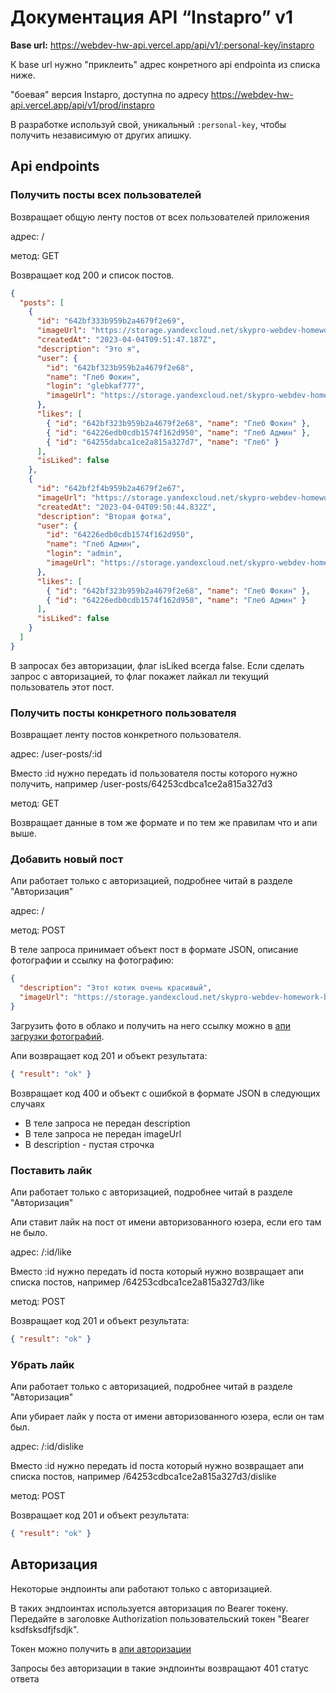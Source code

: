 # Документация API “Instapro” v1

**Base url:** https://webdev-hw-api.vercel.app/api/v1/:personal-key/instapro

К base url нужно "приклеить" адрес конретного api endpointa из списка ниже.

"боевая" версия Instapro, доступна по адресу
https://webdev-hw-api.vercel.app/api/v1/prod/instapro

В разработке используй свой, уникальный `:personal-key`, чтобы получить независимую от других апишку.

## Api endpoints

### Получить посты всех пользователей

Возвращает общую ленту постов от всех пользователей приложения

адрес: /

метод: GET

Возвращает код 200 и список постов.

```json
{
  "posts": [
    {
      "id": "642bf333b959b2a4679f2e69",
      "imageUrl": "https://storage.yandexcloud.net/skypro-webdev-homework-bucket/1680601903167-%25C3%2590%25C2%25A1%25C3%2590%25C2%25BD%25C3%2590%25C2%25B8%25C3%2590%25C2%25BC%25C3%2590%25C2%25BE%25C3%2590%25C2%25BA%2520%25C3%2591%25C2%258D%25C3%2590%25C2%25BA%25C3%2591%25C2%2580%25C3%2590%25C2%25B0%25C3%2590%25C2%25BD%25C3%2590%25C2%25B0%25202023-03-31%2520%25C3%2590%25C2%25B2%252012.45.42.png",
      "createdAt": "2023-04-04T09:51:47.187Z",
      "description": "Это я",
      "user": {
        "id": "642bf323b959b2a4679f2e68",
        "name": "Глеб Фокин",
        "login": "glebkaf777",
        "imageUrl": "https://storage.yandexcloud.net/skypro-webdev-homework-bucket/1680601877737-%25C3%2590%25C2%25A1%25C3%2590%25C2%25BD%25C3%2590%25C2%25B8%25C3%2590%25C2%25BC%25C3%2590%25C2%25BE%25C3%2590%25C2%25BA%2520%25C3%2591%25C2%258D%25C3%2590%25C2%25BA%25C3%2591%25C2%2580%25C3%2590%25C2%25B0%25C3%2590%25C2%25BD%25C3%2590%25C2%25B0%25202023-03-31%2520%25C3%2590%25C2%25B2%252012.58.33.png"
      },
      "likes": [
        { "id": "642bf323b959b2a4679f2e68", "name": "Глеб Фокин" },
        { "id": "64226edb0cdb1574f162d950", "name": "Глеб Админ" },
        { "id": "64255dabca1ce2a815a327d7", "name": "Глеб" }
      ],
      "isLiked": false
    },
    {
      "id": "642bf2f4b959b2a4679f2e67",
      "imageUrl": "https://storage.yandexcloud.net/skypro-webdev-homework-bucket/1680601839236-%25C3%2590%25C2%25A1%25C3%2590%25C2%25BD%25C3%2590%25C2%25B8%25C3%2590%25C2%25BC%25C3%2590%25C2%25BE%25C3%2590%25C2%25BA%2520%25C3%2591%25C2%258D%25C3%2590%25C2%25BA%25C3%2591%25C2%2580%25C3%2590%25C2%25B0%25C3%2590%25C2%25BD%25C3%2590%25C2%25B0%25202023-03-31%2520%25C3%2590%25C2%25B2%252012.51.20.png",
      "createdAt": "2023-04-04T09:50:44.832Z",
      "description": "Вторая фотка",
      "user": {
        "id": "64226edb0cdb1574f162d950",
        "name": "Глеб Админ",
        "login": "admin",
        "imageUrl": "https://storage.yandexcloud.net/skypro-webdev-homework-bucket/1680601502867-%25C3%2590%25C2%25A1%25C3%2590%25C2%25BD%25C3%2590%25C2%25B8%25C3%2590%25C2%25BC%25C3%2590%25C2%25BE%25C3%2590%25C2%25BA%2520%25C3%2591%25C2%258D%25C3%2590%25C2%25BA%25C3%2591%25C2%2580%25C3%2590%25C2%25B0%25C3%2590%25C2%25BD%25C3%2590%25C2%25B0%25202023-04-04%2520%25C3%2590%25C2%25B2%252014.04.29.png"
      },
      "likes": [
        { "id": "642bf323b959b2a4679f2e68", "name": "Глеб Фокин" },
        { "id": "64226edb0cdb1574f162d950", "name": "Глеб Админ" }
      ],
      "isLiked": false
    }
  ]
}
```

В запросах без авторизации, флаг isLiked всегда false. Если сделать запрос с авторизацией, то флаг покажет лайкал ли текущий пользователь этот пост.

### Получить посты конкретного пользователя

Возвращает ленту постов конкретного пользователя.

адрес: /user-posts/:id

Вместо :id нужно передать id пользователя посты которого нужно получить, например /user-posts/64253cdbca1ce2a815a327d3

метод: GET

Возвращает данные в том же формате и по тем же правилам что и апи выше.

### Добавить новый пост

Апи работает только с авторизацией, подробнее читай в разделе "Авторизация"

адрес: /

метод: POST

В теле запроса принимает объект пост в формате JSON, описание фотографии и ссылку на фотографию:

```json
{
  "description": "Этот котик очень красивый",
  "imageUrl": "https://storage.yandexcloud.net/skypro-webdev-homework-bucket/1680601502867-%25C3%2590%25C2%25A1%25C3%2590%25C2%25BD%25C3%2590%25C2%25B8%25C3%2590%25C2%25BC%25C3%2590%25C2%25BE%25C3%2590%25C2%25BA%2520%25C3%2591%25C2%258D%25C3%2590%25C2%25BA%25C3%2591%25C2%2580%25C3%2590%25C2%25B0%25C3%2590%25C2%25BD%25C3%2590%25C2%25B0%25202023-04-04%2520%25C3%2590%25C2%25B2%252014.04.29.png"
}
```

Загрузить фото в облако и получить на него ссылку можно в [апи загрузки фотографий](../../../upload/README.md).

Апи возвращает код 201 и объект результата:

```json
{ "result": "ok" }
```

Возвращает код 400 и объект с ошибкой в формате JSON в следующих случаях

- В теле запроса не передан description
- В теле запроса не передан imageUrl
- В description - пустая строчка

### Поставить лайк

Апи работает только с авторизацией, подробнее читай в разделе "Авторизация"

Апи ставит лайк на пост от имени авторизованного юзера, если его там не было.

адрес: /:id/like

Вместо :id нужно передать id поста который нужно возвращает апи списка постов, например /64253cdbca1ce2a815a327d3/like

метод: POST

Возвращает код 201 и объект результата:

```json
{ "result": "ok" }
```

### Убрать лайк

Апи работает только с авторизацией, подробнее читай в разделе "Авторизация"

Апи убирает лайк у поста от имени авторизованного юзера, если он там был.

адрес: /:id/dislike

Вместо :id нужно передать id поста который нужно возвращает апи списка постов, например /64253cdbca1ce2a815a327d3/dislike

метод: POST

Возвращает код 201 и объект результата:

```json
{ "result": "ok" }
```

## Авторизация

Некоторые эндпоинты апи работают только с авторизацией.

В таких эндпоинтах используется авторизация по Bearer токену.
Передайте в заголовке Authorization пользовательский токен "Bearer ksdfsksdfjfsdjk".

Токен можно получить в [апи авторизации](../../../user/README.md)

Запросы без авторизации в такие эндпоинты возвращают 401 статус ответа
